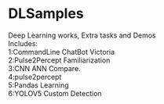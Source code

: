 # DLSamples
Deep Learning works, Extra tasks and Demos<br>
Includes:<br>
1:CommandLine ChatBot Victoria<br>
2:Pulse2Percept Familiarization<br>
3:CNN ANN Compare.<br>
4:pulse2percept<br>
5:Pandas Learning<br>
6:YOLOV5 Custom Detection

